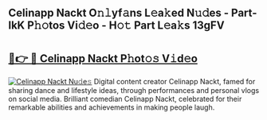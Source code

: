 ## Celinapp Nackt O𝚗𝚕yf𝚊ns L𝚎a𝚔ed N𝚞𝚍es - Part-lkK P𝚑𝚘tos Vi𝚍𝚎o - H𝚘𝚝 Part L𝚎a𝚔s 13gFV

# <h2><a href="http://kfczlp.oniu.top/?m=Celinapp+Nackt">🔗👉 🔴 Celinapp Nackt P𝚑ot𝚘𝚜 V𝚒d𝚎o</a></h2>

[![Celinapp Nackt Nu𝚍e𝚜](https://i.imgur.com/0qMVB7G.gif)](http://kfczlp.oniu.top/?m=Celinapp+Nackt)
Digital content creator Celinapp Nackt, famed for sharing dance and lifestyle ideas, through performances and personal vlogs on social media. Brilliant comedian Celinapp Nackt, celebrated for their remarkable abilities and achievements in making people laugh.  

